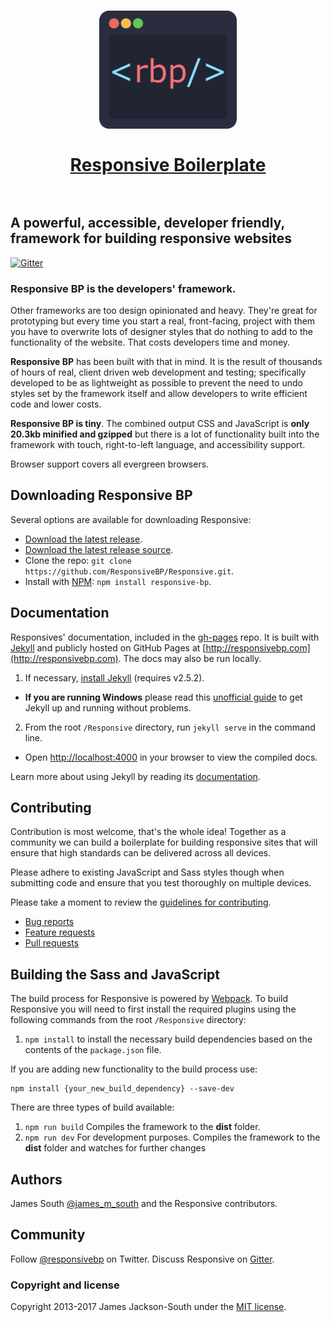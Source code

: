 <h1 align="center">
	<a href="http://responsivebp.com"><img src="icons/rbp-logo.svg" alt="Responsive-BP-logo" width="220px"></a><br>
	<br>
    <a href="http://responsivebp.com">Responsive Boilerplate</a><br>
	<br>
</h1>

## A powerful, accessible, developer friendly, framework for building responsive websites

[![Gitter](https://badges.gitter.im/Join%20Chat.svg)](https://gitter.im/ResponsiveBP/Responsive?utm_source=badge&utm_medium=badge&utm_campaign=pr-badge&utm_content=badge)


### Responsive BP is the developers' framework.

Other frameworks are too design opinionated and heavy. They're great for prototyping but every time
you start a real, front-facing, project with them you have to overwrite lots of designer styles that do nothing to add to the
functionality of the website. That costs developers time and money.

**Responsive BP** has been built with that in mind. It is the result of thousands of hours of real, client driven web development and
testing; specifically developed to be as lightweight as possible to prevent the need to undo styles set by the framework itself
and allow developers to write efficient code and lower costs.
  
**Responsive BP is tiny**. The combined output CSS and JavaScript is **only 20.3kb minified and gzipped** but there is a lot of functionality built into the framework with touch, right-to-left language, and accessibility support. 

Browser support covers all evergreen browsers.

## Downloading Responsive BP

Several options are available for downloading Responsive:

- [Download the latest release](https://github.com/ResponsiveBP/Responsive/releases/download/4.1.4/responsive.zip).
- [Download the latest release source](https://github.com/ResponsiveBP/Responsive/archive/4.1.4.zip).
- Clone the repo: `git clone https://github.com/ResponsiveBP/Responsive.git`.
- Install with [NPM](https://www.npmjs.com/package/responsive-bp): `npm install responsive-bp`.

## Documentation

Responsives' documentation, included in the [gh-pages](https://github.com/ResponsiveBP/Responsive/tree/gh-pages) repo. It is built with [Jekyll](http://jekyllrb.com) and publicly hosted on GitHub Pages at [http://responsivebp.com](http://responsivebp.com). The docs may also be run locally.

1. If necessary, [install Jekyll](http://jekyllrb.com/docs/installation) (requires v2.5.2).
 - **If you are running Windows** please read this [unofficial guide](https://github.com/juthilo/run-jekyll-on-windows/) to get Jekyll up and running without problems.
2. From the root `/Responsive` directory, run `jekyll serve` in the command line.
 - Open [http://localhost:4000](http://localhost:4000) in your browser to view the compiled docs.


Learn more about using Jekyll by reading its [documentation](http://jekyllrb.com/docs/home/).

## Contributing

Contribution is most welcome, that's the whole idea! Together as a community we can build a boilerplate for building 
responsive sites that will ensure that high standards can be delivered across all devices.   

Please adhere to existing JavaScript and Sass styles though when submitting code and ensure 
that you test thoroughly on multiple devices.

Please take a moment to review the [guidelines for contributing](CONTRIBUTING.md).

* [Bug reports](CONTRIBUTING.md#bugs)
* [Feature requests](CONTRIBUTING.md#features)
* [Pull requests](CONTRIBUTING.md#pull-requests)

## Building the Sass and JavaScript

The build process for Responsive is powered by [Webpack](https://webpack.js.org/). To build Responsive you will need to first install the required plugins using the following commands from the root `/Responsive` directory:

1. `npm install` to install the necessary build dependencies based on the contents of the `package.json` file.

If you are adding new functionality to the build process use:

    npm install {your_new_build_dependency} --save-dev

There are three types of build available:

 1. `npm run build` Compiles the framework to the **dist** folder.
 2. `npm run dev` For development purposes. Compiles the framework to the **dist** folder and watches for further changes

## Authors

James South [@james_m_south](http://twitter.com/james_m_south) and the Responsive contributors.

## Community

Follow [@responsivebp](http://twitter.com/responsivebp) on Twitter.
Discuss Responsive on [Gitter](https://gitter.im/ResponsiveBP/Responsive).

### Copyright and license

Copyright 2013-2017 James Jackson-South under the [MIT license](http://opensource.org/licenses/MIT).
